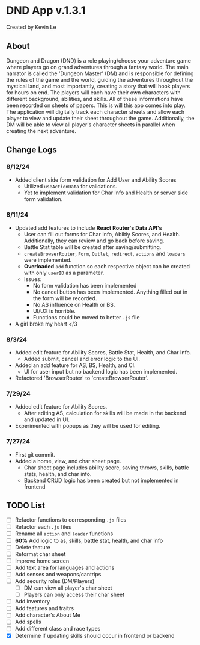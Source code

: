 # DND App v.1.3.1
Created by Kevin Le
## About
Dungeon and Dragon (DND) is a role playing/choose your adventure game where players go on grand adventures through a fantasy world. The main narrator is called the 'Dungeon Master' (DM) and is responsible for defining the rules of the game and the world, guiding the adventures throughout the mystical land, and most importantly, creating a story that will hook players for hours on end. The players will each have their own characters with different background, abilities, and skills. All of these informations have been recorded on sheets of papers. This is will this app comes into play. The application will digitally track each character sheets and allow each player to view and update their sheet throughout the game. Additionally, the DM will be able to view all player's character sheets in parallel when creating the next adventure.

## Change Logs
### 8/12/24
- Added client side form validation for Add User and Ability Scores
    - Utilized `useActionData` for validations.
    - Yet to implement validation for Char Info and Health or server side form validation.
### 8/11/24
- Updated add features to include **React Router's Data API's**
    - User can fill out forms for Char Info, Abiltiy Scores, and Health. Additionally, they can review and go back before saving. 
    - Battle Stat table will be created after saving/submitting.
    - `createBrowserRouter`, `Form`, `Outlet`, `redirect`, `actions` and `loaders` were implemented.
    - **Overloaded** `add` function so each respective object can be created with only `userID` as a parameter.
    - Issues:
        - No form validation has been implemented
        - No cancel button has been implemented. Anything filled out in the form will be recorded.
        - No AS influence on Health or BS.
        - UI/UX is horrible.
        - Functions could be moved to better `.js` file
- A girl broke my heart </3

### 8/3/24
- Added edit feature for Ability Scores, Battle Stat, Health, and Char Info.
    - Added submit, cancel and error logic to the UI.
- Added an add feature for AS, BS, Health, and CI.
    - UI for user input but no backend logic has been implemented.
- Refactored 'BrowserRouter' to 'createBrowserRouter'.
### 7/29/24
- Added edit feature for Ability Scores.
    - After editing AS, calculation for skills will be made in the backend and updated in UI.
- Experimented with popups as they will be used for editing.
### 7/27/24
- First git commit.
- Added a home, view, and char sheet page.
    - Char sheet page includes ability score, saving throws, skills, battle stats, health, and char info.
    - Backend CRUD logic has been created but not implemented in frontend

## TODO List
- [ ] Refactor functions to corresponding `.js` files
- [ ] Refactor each `.js` files
- [ ] Rename all `action` and `loader` functions
- [ ]  **60%** Add logic to as, skills, battle stat, health, and char info
- [ ] Delete feature
- [ ] Reformat char sheet
- [ ] Improve home screen
- [ ] Add text area for languages and actions
- [ ] Add senses and weapons/cantrips
- [ ] Add security roles (DM/Players)
    - [ ] DM can view all player's char sheet
    - [ ] Players can only access their char sheet
- [ ] Add inventory
- [ ] Add features and traitrs
- [ ] Add character's About Me
- [ ] Add spells
- [ ] Add different class and race types
- [x] Determine if updating skills should occur in frontend or backend
